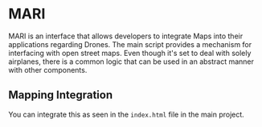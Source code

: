 # MARI
MARI is an interface that allows developers to integrate Maps into their applications regarding Drones. The main script provides a mechanism for interfacing with open street maps. Even though it's set to deal with solely airplanes, there is a common logic that can be used in an abstract manner with other components.

## Mapping Integration
You can integrate this as seen in the `index.html` file in the main project.


